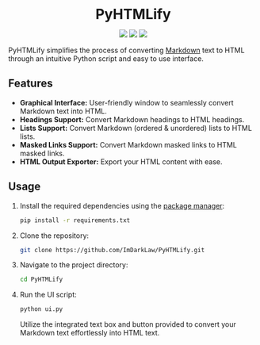 <h1 align="center" style="margin: 0 auto 0 auto;">PyHTMLify</h1>

<p align="center">
  <img src="https://img.shields.io/github/last-commit/ImDarkLaw/PyHTMLify">
  <img src="https://img.shields.io/github/contributors/ImDarkLaw/PyHTMLify">
  <img src="https://img.shields.io/github/stars/ImDarkLaw/PyHTMLify">
</p>

PyHTMLify simplifies the process of converting [Markdown](https://www.markdownguide.org/getting-started/) text to HTML through an intuitive Python script and easy to use interface.

## Features

- **Graphical Interface:** User-friendly window to seamlessly convert Markdown text into HTML.
- **Headings Support:** Convert Markdown headings to HTML headings.
- **Lists Support:** Convert Markdown (ordered & unordered) lists to HTML lists.
- **Masked Links Support:** Convert Markdown masked links to HTML masked links.
- **HTML Output Exporter:** Export your HTML content with ease.
<!-- - **Emoji Support:** Converts emoji characters to HTML entities.-->

## Usage

1. Install the required dependencies using the [package manager](https://packaging.python.org/en/latest/tutorials/installing-packages/):
    ```bash
    pip install -r requirements.txt
    ```

2. Clone the repository:
    ```bash
    git clone https://github.com/ImDarkLaw/PyHTMLify.git
    ```

3. Navigate to the project directory:
    ```bash
    cd PyHTMLify
    ```

4. Run the UI script:
    ```bash
    python ui.py
    ```

   Utilize the integrated text box and button provided to convert your Markdown text effortlessly into HTML text.
